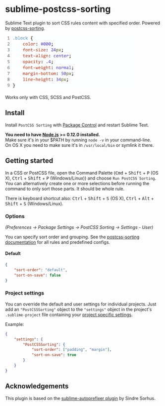 # sublime-postcss-sorting

Sublime Text plugin to sort CSS rules content with specified order. Powered by [postcss-sorting](https://github.com/hudochenkov/postcss-sorting).

![](screenshot.gif)

Works only with CSS, SCSS and PostCSS.


## Install

Install `PostCSS Sorting` with [Package Control](https://packagecontrol.io/) and restart Sublime Text.

**You need to have [Node.js](https://nodejs.org) >= 0.12.0 installed.**  
Make sure it's in your $PATH by running `node -v` in your command-line.  
On OS X you need to make sure it's in `/usr/local/bin` or symlink it there.


## Getting started

In a CSS or PostCSS file, open the Command Palette (<kbd>Cmd</kbd> + <kbd>Shift</kbd> + <kbd>P</kbd> (OS X), <kbd>Ctrl</kbd> + <kbd>Shift</kbd> + <kbd>P</kbd> (Windows/Linux)) and choose `Run PostCSS Sorting`. You can alternatively create one or more selections before running the command to only sort those parts. It should be whole rule.

There is keyboard shortcut also: <kbd>Ctrl</kbd> + <kbd>Shift</kbd> + <kbd>S</kbd> (OS X), <kbd>Ctrl</kbd> + <kbd>Alt</kbd> + <kbd>Shift</kbd> + <kbd>S</kbd> (Windows/Linux).


### Options

*(Preferences → Package Settings → PostCSS Sorting → Settings - User)*

You can specify sort order and grouping. See the [postcss-sorting documentation](https://github.com/hudochenkov/postcss-sorting#options) for all rules and predefined configs.


#### Default

```json
{
	"sort-order": "default",
	"sort-on-save": false
}
```


### Project settings

You can override the default and user settings for individual projects. Just add an `"PostCSSSorting"` object to the `"settings"` object in the project's `.sublime-project` file containing your [project specific settings](http://www.sublimetext.com/docs/3/projects.html).

Example:

```json
{
	"settings": {
		"PostCSSSorting": {
			"sort-order": ["padding", "margin"],
			"sort-on-save": true
		}
	}
}
```


## Acknowledgements

This plugin is based on the [sublime-autoprefixer plugin](https://github.com/sindresorhus/sublime-autoprefixer) by Sindre Sorhus.
